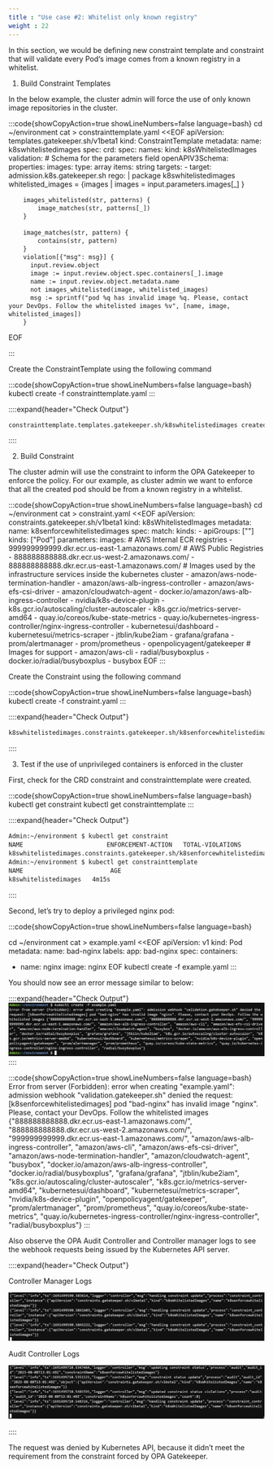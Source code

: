 ```yaml
---
title : "Use case #2: Whitelist only known registry"
weight : 22
---
```


In this section, we would be defining new constraint template and constraint that will validate every Pod‘s image comes from a known registry in a whitelist.

1. Build Constraint Templates

In the below example, the cluster admin will force the use of only known image repositories in the cluster. 

:::code{showCopyAction=true showLineNumbers=false language=bash}
cd ~/environment
cat > constrainttemplate.yaml <<EOF
apiVersion: templates.gatekeeper.sh/v1beta1
kind: ConstraintTemplate
metadata:
  name: k8swhitelistedimages
spec:
  crd:
    spec:
      names:
        kind: k8sWhitelistedImages
      validation:
        # Schema for the parameters field
        openAPIV3Schema:
          properties:
            images:
              type: array
              items: string
  targets:
    - target: admission.k8s.gatekeeper.sh
      rego: |
        package k8swhitelistedimages
        whitelisted_images = {images |
            images = input.parameters.images[_]
        }
    
        images_whitelisted(str, patterns) {
            image_matches(str, patterns[_])
        }
    
        image_matches(str, pattern) {
            contains(str, pattern)
        }
        violation[{"msg": msg}] {
          input.review.object
          image := input.review.object.spec.containers[_].image
          name := input.review.object.metadata.name
          not images_whitelisted(image, whitelisted_images)
          msg := sprintf("pod %q has invalid image %q. Please, contact your DevOps. Follow the whitelisted images %v", [name, image, whitelisted_images])
        }
EOF

:::


Create the ConstraintTemplate using the following command

:::code{showCopyAction=true showLineNumbers=false language=bash}
kubectl create -f constrainttemplate.yaml
:::

::::expand{header="Check Output"}
```bash
constrainttemplate.templates.gatekeeper.sh/k8swhitelistedimages created
```
::::

2. Build Constraint

The cluster admin will use the constraint to inform the OPA Gatekeeper to enforce the policy. For our example, as cluster admin we want to enforce that all the created pod should be from a known registry in a whitelist.

:::code{showCopyAction=true showLineNumbers=false language=bash}
cd ~/environment
cat > constraint.yaml <<EOF
apiVersion: constraints.gatekeeper.sh/v1beta1
kind: k8sWhitelistedImages
metadata:
  name: k8senforcewhitelistedimages
spec:
  match:
    kinds:
      - apiGroups: [""]
        kinds: ["Pod"]
  parameters:
    images:
      # AWS Internal ECR registries
      - 999999999999.dkr.ecr.us-east-1.amazonaws.com/
      # AWS Public Registries
      - 888888888888.dkr.ecr.us-west-2.amazonaws.com/
      - 888888888888.dkr.ecr.us-east-1.amazonaws.com/
      # Images used by the infrastructure services inside the kubernetes cluster
      - amazon/aws-node-termination-handler
      - amazon/aws-alb-ingress-controller
      - amazon/aws-efs-csi-driver
      - amazon/cloudwatch-agent
      - docker.io/amazon/aws-alb-ingress-controller
      - nvidia/k8s-device-plugin
      - k8s.gcr.io/autoscaling/cluster-autoscaler
      - k8s.gcr.io/metrics-server-amd64
      - quay.io/coreos/kube-state-metrics
      - quay.io/kubernetes-ingress-controller/nginx-ingress-controller
      - kubernetesui/dashboard
      - kubernetesui/metrics-scraper
      - jtblin/kube2iam
      - grafana/grafana
      - prom/alertmanager
      - prom/prometheus
      - openpolicyagent/gatekeeper
      # Images for support
      - amazon/aws-cli
      - radial/busyboxplus
      - docker.io/radial/busyboxplus
      - busybox
EOF
:::

Create the Constraint using the following command

:::code{showCopyAction=true showLineNumbers=false language=bash}
kubectl create -f constraint.yaml
:::

::::expand{header="Check Output"}
```bash
k8swhitelistedimages.constraints.gatekeeper.sh/k8senforcewhitelistedimages created
```
::::

3. Test if the use of unprivileged containers is enforced in the cluster

First, check for the CRD constraint and constrainttemplate were created.

:::code{showCopyAction=true showLineNumbers=false language=bash}
kubectl get constraint
kubectl get constrainttemplate
:::

::::expand{header="Check Output"}
```bash
Admin:~/environment $ kubectl get constraint
NAME                       ENFORCEMENT-ACTION   TOTAL-VIOLATIONS
k8swhitelistedimages.constraints.gatekeeper.sh/k8senforcewhitelistedimages
Admin:~/environment $ kubectl get constrainttemplate
NAME                        AGE
k8swhitelistedimages   4m15s
```
::::

Second, let’s try to deploy a privileged nginx pod:

:::code{showCopyAction=true showLineNumbers=false language=bash}

cd ~/environment
cat > example.yaml <<EOF
apiVersion: v1
kind: Pod
metadata:
  name: bad-nginx
  labels:
    app: bad-nginx
spec:
  containers:
  - name: nginx
    image: nginx
EOF
kubectl create -f example.yaml
:::

You should now see an error message similar to below:

::::expand{header="Check Output"}
![OPA](/static/images/pod-security/opa/opa-constraint2.png)
::::

:::code{showCopyAction=true showLineNumbers=false language=bash}
Error from server (Forbidden): error when creating "example.yaml": admission webhook "validation.gatekeeper.sh" denied the request: [k8senforcewhitelistedimages] pod "bad-nginx" has invalid image "nginx". Please, contact your DevOps. Follow the whitelisted images {"888888888888.dkr.ecr.us-east-1.amazonaws.com/", "888888888888.dkr.ecr.us-west-2.amazonaws.com/", "999999999999.dkr.ecr.us-east-1.amazonaws.com/", "amazon/aws-alb-ingress-controller", "amazon/aws-cli", "amazon/aws-efs-csi-driver", "amazon/aws-node-termination-handler", "amazon/cloudwatch-agent", "busybox", "docker.io/amazon/aws-alb-ingress-controller", "docker.io/radial/busyboxplus", "grafana/grafana", "jtblin/kube2iam", "k8s.gcr.io/autoscaling/cluster-autoscaler", "k8s.gcr.io/metrics-server-amd64", "kubernetesui/dashboard", "kubernetesui/metrics-scraper", "nvidia/k8s-device-plugin", "openpolicyagent/gatekeeper", "prom/alertmanager", "prom/prometheus", "quay.io/coreos/kube-state-metrics", "quay.io/kubernetes-ingress-controller/nginx-ingress-controller", "radial/busyboxplus"}
:::



Also observe the OPA Audit Controller and Controller manager logs to see the webhook requests being issued by the Kubernetes API server.

::::expand{header="Check Output"}

Controller Manager Logs

![OPA](/static/images/pod-security/opa/controller-logs2.PNG)

Audit Controller Logs

![OPA](/static/images/pod-security/opa/audit-logs2.PNG)

::::

The request was denied by Kubernetes API, because it didn’t meet the requirement from the constraint forced by OPA Gatekeeper.

